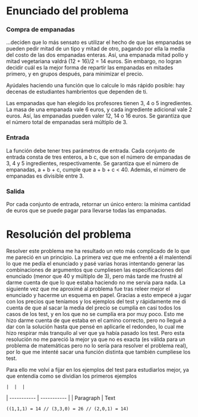 # Enunciado del problema
### Compra de empanadas

...deciden que lo más sensato es utilizar el hecho de que las empanadas se pueden pedir mitad de un tipo y mitad de otro, pagando por ella la media del costo de las dos empanadas enteras. Así, una empanada mitad pollo y mitad vegetariana valdrá (12 + 16)/2 = 14 euros. Sin embargo, no logran decidir cuál es la mejor forma de repartir las empanadas en mitades primero, y en grupos después, para minimizar el precio.

Ayúdales haciendo una función que lo calcule lo más rápido posible: hay decenas de estudiantes hambrientos que dependen de ti.

Las empanadas que han elegido los profesores tienen 3, 4 o 5 ingredientes. La masa de una empanada vale 6 euros, y cada ingrediente adicional vale 2 euros. Así, las empanadas pueden valer 12, 14 o 16 euros. Se garantiza que el número total de empanadas será múltiplo de 3.

### Entrada

La función debe tener tres parámetros de entrada. Cada conjunto de entrada consta de tres enteros, a b c, que son el número de empanadas de 3, 4 y 5 ingredientes, respectivamente. Se garantiza que el número de empanadas, a + b + c, cumple que a + b + c < 40. Además, el número de empanadas es divisible entre 3.

### Salida

Por cada conjunto de entrada, retornar un único entero: la mínima cantidad de euros que se puede pagar para llevarse todas las empanadas.


# Resolución del problema

Resolver este problema me ha resultado un reto más complicado de lo que me pareció en un principio. La primera vez que me enfrenté a él malentendí lo que me pedía el enunciado y pasé varias horas intentando generar las combinaciones de argumentos que cumpliesen las especificaciones del enunciado (menor que 40 y múltiplo de 3), pero más tarde me frustré al darme cuenta de que lo que estaba haciendo no me servía para nada.
La siguiente vez que me aproximé al problema fue tras releer mejor el enunciado y hacerme un esquema en papel. Gracias a esto empecé a jugar con los precios que teníamos y los ejemplos del test y rápidamente me di cuenta de que al sacar la media del precio se cumplía en casi todos los casos de los test, y en los que no se cumplía era por muy poco. Esto me hizo darme cuenta de que estaba en el camino correcto, pero no llegué a dar con la solución hasta que pensé en aplicarle el redondeo, lo cual me hizo respirar más tranquilo al ver que ya había pasado los test.
Pero esta resolución no me pareció la mejor ya que no es exacta (es válida para un problema de matemáticas pero no lo sería para resolver el problema real), por lo que me intenté sacar una función distinta que también cumpliese los test.

Para ello me volví a fijar en los ejemplos del test para estudiarlos mejor, ya que entendía como se dividían los primeros ejemplos 

	|  |  |
| ----------- | ----------- |
| Paragraph | Text 

`((1,1,1) = 14 // (3,3,0) = 26 // (2,0,1) = 14)`
